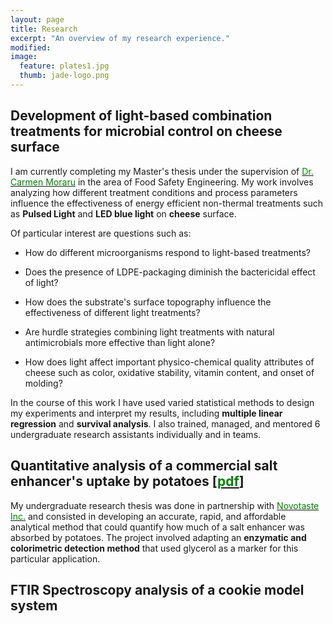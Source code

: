 ```yaml
---
layout: page
title: Research
excerpt: "An overview of my research experience."
modified: 
image: 
  feature: plates1.jpg
  thumb: jade-logo.png
---
```


## Development of light-based combination treatments for microbial control on cheese surface

I am currently completing my Master's thesis under the supervision of [<span style="color:green">Dr. Carmen Moraru</span>](http://blogs.cornell.edu/morarulab/) in the area of Food Safety Engineering. My work involves analyzing how different treatment conditions and process parameters influence the effectiveness of energy efficient non-thermal treatments such as **Pulsed Light** and **LED blue light** on **cheese** surface.  

Of particular interest are questions such as:  

*  How do different microorganisms respond to light-based treatments?  

*  Does the presence of LDPE-packaging diminish the bactericidal effect of light?  

*  How does the substrate's surface topography influence the effectiveness of different light treatments?  

*  Are hurdle strategies combining light treatments with natural antimicrobials more effective than light alone?  

*  How does light affect important physico-chemical quality attributes of cheese such as color, oxidative stability, vitamin content, and onset of molding?  

In the course of this work I have used varied statistical methods to design my experiments and interpret my results, including **multiple linear regression** and **survival analysis**. I also trained, managed, and mentored 6 undergraduate research assistants individually and in teams.   


## Quantitative analysis of a commercial salt enhancer's uptake by potatoes [[<span style="color:green">pdf</span>](https://dl.dropboxusercontent.com/u/51364198/Research%20Report_Jade%20Proulx.pdf)]

My undergraduate research thesis was done in partnership with [<span style="color:green">Novotaste Inc.</span>](http://www.novotaste.com) and consisted in developing an accurate, rapid, and affordable analytical method that could quantify how much of a salt enhancer was absorbed by potatoes. The project involved adapting an **enzymatic and colorimetric detection method** that used glycerol as a marker for this particular application.

## FTIR Spectroscopy analysis of a cookie model system
